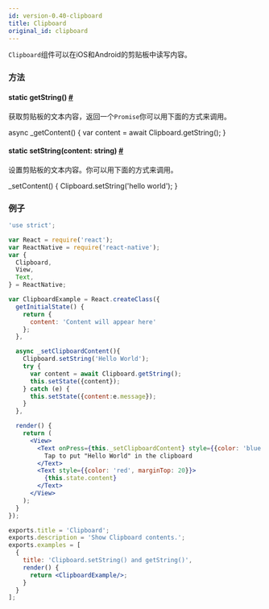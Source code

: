 ```yaml
---
id: version-0.40-clipboard
title: Clipboard
original_id: clipboard
---
```


`Clipboard`组件可以在iOS和Android的剪贴板中读写内容。

### 方法

<div class="props">
    <div class="prop"><h4 class="propTitle"><a class="anchor" name="getstring"></a><span class="propType">static </span>getString<span
            class="propType">()</span> <a class="hash-link" href="docs/clipboard.html#getstring">#</a></h4>
        <div><p>获取剪贴板的文本内容，返回一个<code>Promise</code>你可以用下面的方式来调用。</p>
            <div class="prism language-javascript">async <span class="token function">_getContent<span
                    class="token punctuation">(</span></span><span class="token punctuation">)</span> <span
                    class="token punctuation">{</span>
                <span class="token keyword">var</span> content <span class="token operator">=</span> await
                Clipboard<span class="token punctuation">.</span><span class="token function">getString<span
                        class="token punctuation">(</span></span><span class="token punctuation">)</span><span
                        class="token punctuation">;</span>
                <span class="token punctuation">}</span></div>
        </div>
    </div>
    <div class="prop"><h4 class="propTitle"><a class="anchor" name="setstring"></a><span class="propType">static </span>setString<span
            class="propType">(content: string)</span> <a class="hash-link" href="docs/clipboard.html#setstring">#</a>
    </h4>
        <div><p>设置剪贴板的文本内容。你可以用下面的方式来调用。</p>
            <div class="prism language-javascript"><span class="token function">_setContent<span
                    class="token punctuation">(</span></span><span class="token punctuation">)</span> <span
                    class="token punctuation">{</span>
                Clipboard<span class="token punctuation">.</span><span class="token function">setString<span
                        class="token punctuation">(</span></span><span class="token string">'hello world'</span><span
                        class="token punctuation">)</span><span class="token punctuation">;</span>
                <span class="token punctuation">}</span></div></div>
    </div>
</div>

### 例子

```jsx
'use strict';

var React = require('react');
var ReactNative = require('react-native');
var {
  Clipboard,
  View,
  Text,
} = ReactNative;

var ClipboardExample = React.createClass({
  getInitialState() {
    return {
      content: 'Content will appear here'
    };
  },

  async _setClipboardContent(){
    Clipboard.setString('Hello World');
    try {
      var content = await Clipboard.getString();
      this.setState({content});
    } catch (e) {
      this.setState({content:e.message});
    }
  },

  render() {
    return (
      <View>
        <Text onPress={this._setClipboardContent} style={{color: 'blue'}}>
          Tap to put "Hello World" in the clipboard
        </Text>
        <Text style={{color: 'red', marginTop: 20}}>
          {this.state.content}
        </Text>
      </View>
    );
  }
});

exports.title = 'Clipboard';
exports.description = 'Show Clipboard contents.';
exports.examples = [
  {
    title: 'Clipboard.setString() and getString()',
    render() {
      return <ClipboardExample/>;
    }
  }
];
```
